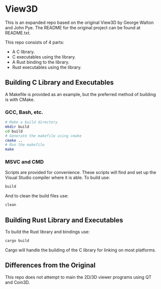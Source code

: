 # View3D

This is an expanded repo based on the original View3D by George Walton and
John Pye. The README for the original project can be found at README.txt.

This repo consists of 4 parts:

- A C library.
- C executables using the library.
- A Rust binding to the library.
- Rust executables using the library.

## Building C Library and Executables

A Makefile is provided as an example, but the preferred method of building is
with CMake.

### GCC, Bash, etc.

```sh
# Make a build directory
mkdir build
cd build
# Generate the makefile using cmake
cmake ..
# Run the makefile
make
```

### MSVC and CMD

Scripts are provided for convenience. These scripts will find and set up the
Visual Studio compiler where it is able. To build use:

```cmd
build
```

And to clean the build files use:

```cmd
clean
```

## Building Rust Library and Executables

To build the Rust library and bindings use:

```sh
cargo build
```

Cargo will handle the building of the C library for linking on most platforms.

## Differences from the Original

This repo does not attempt to main the 2D/3D viewer programs using QT and
Coin3D.
